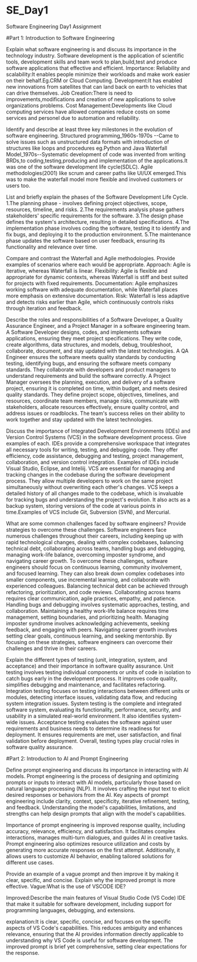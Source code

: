 # SE_Day1
Software Engineering Day1 Assignment

#Part 1: Introduction to Software Engineering

Explain what software engineering is and discuss its importance in the technology industry.
Software development is the application of scientific tools, development skills and team work to plan,build,test and produce software applications that effective and efficient.
Importance:
Reliability and scalability:It enables people minimize their workloads and make work easier on their behalf.Eg.CRM or Cloud Computing.
Development:It has enabled new innovations from satellites that can land back on earth to vehicles that can drive themselves.
Job Creation:There is need to improvements,modifications and creation of new applications to solve organizations problems.
Cost Management:Developments like Cloud computing services have allowed companies reduce costs on some services and personel due to automation and reliability. 

Identify and describe at least three key milestones in the evolution of software engineering.
Structured programming_1960s-1970s --Came to solve issues such as unstructured data formats with introduction of structures like loops and procedures eg.Python and Java
Waterfall Model_1970s--Systematic development of code was invented from writing BRDs,to coding,testing,producing and implementation of the applications.It was one of the software development life cycle(SDLC).
Agile methodologies(2001) like scrum and career paths like UI/UX emerged.This was to make the waterfall model more flexible and involved customers or users too.

List and briefly explain the phases of the Software Development Life Cycle.
1.The planning phase - involves defining project objectives, scope, resources, timeline, and risks. 
2.The requirements analysis phase gathers stakeholders' specific requirements for the software. 
3.The design phase defines the system's architecture, resulting in detailed specifications.
4.The implementation phase involves coding the software, testing it to identify and fix bugs, and deploying it to the production environment. 
5.The maintenance phase updates the software based on user feedback, ensuring its functionality and relevance over time.

Compare and contrast the Waterfall and Agile methodologies. Provide examples of scenarios where each would be appropriate.
Approach: Agile is iterative, whereas Waterfall is linear.
Flexibility: Agile is flexible and appropriate for dynamic contexts, whereas Waterfall is stiff and best suited for projects with fixed requirements.
Documentation: Agile emphasizes working software with adequate documentation, while Waterfall places more emphasis on extensive documentation.
Risk: Waterfall is less adaptive and detects risks earlier than Agile, which continuously controls risks through iteration and feedback.

Describe the roles and responsibilities of a Software Developer, a Quality Assurance Engineer, and a Project Manager in a software engineering team.
A Software Developer designs, codes, and implements software applications, ensuring they meet project specifications. They write code, create algorithms, data structures, and models, debug, troubleshoot, collaborate, document, and stay updated with the latest technologies. 
A QA Engineer ensures the software meets quality standards by conducting testing, identifying bugs, and ensuring the software meets company standards. They collaborate with developers and product managers to understand requirements and build the software correctly.
A Project Manager oversees the planning, execution, and delivery of a software project, ensuring it is completed on time, within budget, and meets desired quality standards. They define project scope, objectives, timelines, and resources, coordinate team members, manage risks, communicate with stakeholders, allocate resources effectively, ensure quality control, and address issues or roadblocks. The team's success relies on their ability to work together and stay updated with the latest technologies.


Discuss the importance of Integrated Development Environments (IDEs) and Version Control Systems (VCS) in the software development process. Give examples of each.
IDEs provide a comprehensive workspace that integrates all necessary tools for writing, testing, and debugging code. They offer efficiency, code assistance, debugging and testing, project management, collaboration, and version control integration. Examples of IDEs include Visual Studio, Eclipse, and Inteliij.
VCS are essential for managing and tracking changes in the codebase during the software development process. They allow multiple developers to work on the same project simultaneously without overwriting each other's changes. VCS keeps a detailed history of all changes made to the codebase, which is invaluable for tracking bugs and understanding the project's evolution. It also acts as a backup system, storing versions of the code at various points in time.Examples of VCS include Git, Subversion (SVN), and Mercurial.

What are some common challenges faced by software engineers? Provide strategies to overcome these challenges.
Software engineers face numerous challenges throughout their careers, including keeping up with rapid technological changes, dealing with complex codebases, balancing technical debt, collaborating across teams, handling bugs and debugging, managing work-life balance, overcoming imposter syndrome, and navigating career growth. To overcome these challenges, software engineers should focus on continuous learning, community involvement, and focused learning. They can also break down complex codebases into smaller components, use incremental learning, and collaborate with experienced colleagues. Balancing technical debt can be achieved through refactoring, prioritization, and code reviews. Collaborating across teams requires clear communication, agile practices, empathy, and patience. Handling bugs and debugging involves systematic approaches, testing, and collaboration. Maintaining a healthy work-life balance requires time management, setting boundaries, and prioritizing health. Managing imposter syndrome involves acknowledging achievements, seeking feedback, and engaging with peers. Navigating career growth involves setting clear goals, continuous learning, and seeking mentorship. By focusing on these strategies, software engineers can overcome their challenges and thrive in their careers.

Explain the different types of testing (unit, integration, system, and acceptance) and their importance in software quality assurance.
Unit testing involves testing individual components or units of code in isolation to catch bugs early in the development process. It improves code quality, simplifies debugging and maintenance, and facilitates refactoring. 
Integration testing focuses on testing interactions between different units or modules, detecting interface issues, validating data flow, and reducing system integration issues.
System testing is the complete and integrated software system, evaluating its functionality, performance, security, and usability in a simulated real-world environment. It also identifies system-wide issues.
Acceptance testing evaluates the software against user requirements and business needs to determine its readiness for deployment. It ensures requirements are met, user satisfaction, and final validation before deployment. Overall, testing types play crucial roles in software quality assurance.

#Part 2: Introduction to AI and Prompt Engineering


Define prompt engineering and discuss its importance in interacting with AI models.
Prompt engineering is the process of designing and optimizing prompts or inputs to interact with AI models, particularly those based on natural language processing (NLP). It involves crafting the input text to elicit desired responses or behaviors from the AI. Key aspects of prompt engineering include clarity, context, specificity, iterative refinement, testing, and feedback. Understanding the model's capabilities, limitations, and strengths can help design prompts that align with the model's capabilities.

Importance of prompt engineering is improved response quality, including accuracy, relevance, efficiency, and satisfaction. It facilitates complex interactions, manages multi-turn dialogues, and guides AI in creative tasks. Prompt engineering also optimizes resource utilization and costs by generating more accurate responses on the first attempt. Additionally, it allows users to customize AI behavior, enabling tailored solutions for different use cases.

Provide an example of a vague prompt and then improve it by making it clear, specific, and concise. Explain why the improved prompt is more effective.
Vague:What is the use of VSCODE IDE?

Improved:Describe the main features of Visual Studio Code (VS Code) IDE that make it suitable for software development, including support for programming languages, debugging, and extensions.

explanation:It is clear, specific, concise, and focuses on the specific aspects of VS Code's capabilities. This reduces ambiguity and enhances relevance, ensuring that the AI provides information directly applicable to understanding why VS Code is useful for software development. The improved prompt is brief yet comprehensive, setting clear expectations for the response.

